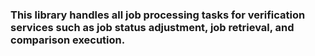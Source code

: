 ### This library handles all job processing tasks for verification services such as job status adjustment, job retrieval, and comparison execution.